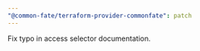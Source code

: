 ```yaml
---
"@common-fate/terraform-provider-commonfate": patch
---
```


Fix typo in access selector documentation.
